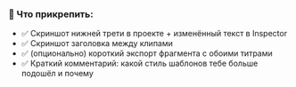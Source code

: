 ### **📎 Что прикрепить:**

- ✅ Скриншот нижней трети в проекте + изменённый текст в Inspector
- ✅ Скриншот заголовка между клипами
- ✅ (опционально) короткий экспорт фрагмента с обоими титрами
- ✅ Краткий комментарий: какой стиль шаблонов тебе больше подошёл и почему
